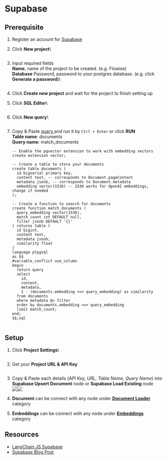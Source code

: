 # Supabase

## Prerequisite

1. Register an account for [Supabase](https://supabase.com/)
2.  Click **New project**\


    <figure><img src="../.gitbook/assets/image (8) (2).png" alt=""><figcaption></figcaption></figure>
3.  Input required fields\
    **Name**, name of the project to be created. (e.g. Flowise)\
    **Database** Password, password to your postgres database. (e.g. click **Generate a password**)\


    <figure><img src="../.gitbook/assets/image (25).png" alt=""><figcaption></figcaption></figure>
4. Click **Create new project** and wait for the project to finish setting up
5.  Click **SQL Editor**\


    <figure><img src="../.gitbook/assets/image (7).png" alt=""><figcaption></figcaption></figure>
6.  Click **New query**\


    <figure><img src="../.gitbook/assets/image (36) (1).png" alt=""><figcaption></figcaption></figure>
7.  Copy & Paste [query ](https://js.langchain.com/docs/modules/indexes/vector\_stores/integrations/supabase#create-a-table-and-search-function-in-your-database)and run it by `Ctrl + Enter` or click **RUN**\
    **Table name**: documents\
    **Query name**: match\_documents

    ```plsql
    -- Enable the pgvector extension to work with embedding vectors
    create extension vector;

    -- Create a table to store your documents
    create table documents (
      id bigserial primary key,
      content text, -- corresponds to Document.pageContent
      metadata jsonb, -- corresponds to Document.metadata
      embedding vector(1536) -- 1536 works for OpenAI embeddings, change if needed
    );

    -- Create a function to search for documents
    create function match_documents (
      query_embedding vector(1536),
      match_count int DEFAULT null,
      filter jsonb DEFAULT '{}'
    ) returns table (
      id bigint,
      content text,
      metadata jsonb,
      similarity float
    )
    language plpgsql
    as $$
    #variable_conflict use_column
    begin
      return query
      select
        id,
        content,
        metadata,
        1 - (documents.embedding <=> query_embedding) as similarity
      from documents
      where metadata @> filter
      order by documents.embedding <=> query_embedding
      limit match_count;
    end;
    $$;sql

    ```

    <figure><img src="../.gitbook/assets/image (19).png" alt=""><figcaption></figcaption></figure>

## Setup

1.  Click **Project Settings**\


    <figure><img src="../.gitbook/assets/image (30) (1).png" alt=""><figcaption></figcaption></figure>
2.  Get your **Project URL & API Key**

    <figure><img src="../.gitbook/assets/image (2).png" alt=""><figcaption></figcaption></figure>
3. Copy & Paste each details (_API Key, URL, Table Name, Query Name_) into **Supabase Upsert Document** node or **Supabase Load Existing** node\
   ![](<../.gitbook/assets/image (21) (1) (1).png>)![](<../.gitbook/assets/image (29) (1).png>)
4. **Document** can be connect with any node under [**Document Loader**](../document-loaders.md) category
5. **Embeddings** can be connect with any node under [**Embeddings** ](../embeddings/)category

## Resources

* [LangChain JS Supabase](https://js.langchain.com/docs/modules/indexes/vector\_stores/integrations/supabase)
* [Supabase Blog Post](https://supabase.com/blog/openai-embeddings-postgres-vector)
